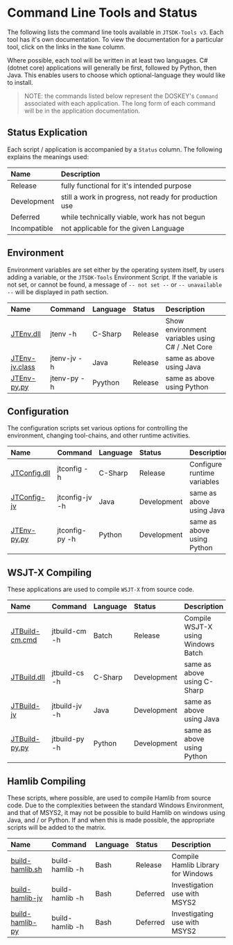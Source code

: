 # Command Line Tools and Status

The following lists the command line tools available in `JTSDK-Tools v3`. Each
tool has it's own documentation. To view the documentation for a particular
tool, click on the links in the `Name` column.

Where possible, each tool will be written in at least two languages. C# (dotnet core)
applications will generally be first, followed by Python, then Java. This enables
users to choose which optional-language they would like to install.

>NOTE: the commands listed below represent the DOSKEY's `Command` associated with
each application. The long form of each command will be in the application
documentation.

## Status Explication

Each script / application is accompanied by a `Status` column. The following
explains the meanings used:

|Name | Description |
|:-----|:------|
| Release      | fully functional for it's intended purpose
| Development  | still a work in progress, not ready for production use
| Deferred     | while technically viable, work has not begun
| Incompatible | not applicable for the given Language

## Environment

Environment variables are set either by the operating system itself, by users
adding a variable, or the `JTSDK-Tools` Environment Script. If the variable is
not set, or cannot be found, a message of `-- not set --` or `-- unavailable --`
will be displayed in path section.

|Name | Command | Language | Status | Description |
|:-----|:-----|:-----|:-----|:-----|
[JTEnv.dll](tools/JTEnv.md)         | jtenv -h    | C-Sharp | Release | Show environment variables using C# / .Net Core
[JTEnv-jv.class](tools/JTEnv-jv.md) | jtenv-jv -h | Java    | Release | same as above using Java
[JTEnv-py.py ](tools/JTEnv-py.md)   | jtenv-py -h | Pyython | Release | same as above using Python

## Configuration

The configuration scripts set various options for controlling the environment,
changing tool-chains, and other runtime activities.

|Name | Command | Language | Status | Description |
|:-----|:-----|:-----|:-----|:-----|
[JTConfig.dll](tools/JTConfig.md)    | jtconfig -h    | C-Sharp | Release     | Configure runtime variables
[JTConfig-jv](tools/JTConfig-jv.md ) | jtconfig-jv -h | Java    | Development | same as above using Java
[JTEnv-py.py](tools/JTConfig-cs.md)  | jtconfig-py -h | Python  | Development | same as above using Python

## WSJT-X Compiling

These applications are used to compile `WSJT-X` from source code.

|Name | Command | Language | Status | Description |
|:-----|:-----|:-----|:-----|:-----|
[JTBuild-cm.cmd](tools/JTBuild-cm.md) | jtbuild-cm -h | Batch   | Release     | Compile WSJT-X using Windows Batch
[JTBuild.dll](tools/JTBuild.md)       | jtbuild-cs -h | C-Sharp | Development | same as above using C-Sharp
[JTBuild-jv](tools/JTBuild-jv.md)     | jtbuild-jv -h | Java    | Development | same as above using Java
[JTBuild-py.py](tools/JTBuild-py.md)  | jtbuild-py -h | Python  | Development | same as above using Python

## Hamlib Compiling

These scripts, where possible, are used to compile Hamlib from source code. Due
to the complexities between the standard Windows Environment, and that of MSYS2,
it may not be possible to build Hamlib on windows using Java, and / or Python.
If and when this is made possible, the appropriate scripts will be added to the
matrix.

|Name | Command | Language | Status| Description |
:-----|:-----|:-----|:-----|:-----|
[build-hamlib.sh](tools/JTCOnfig-cs.md)  | build-hamlib -h | Bash | Release | Compile Hamlib Library for Windows
[build-hamlib-jv]()  | build-hamlib -h | Bash | Deferred | Investigation use with MSYS2
[build-hamlib-py]()  | build-hamlib -h | Bash | Deferred | Investigating use with MSYS2
